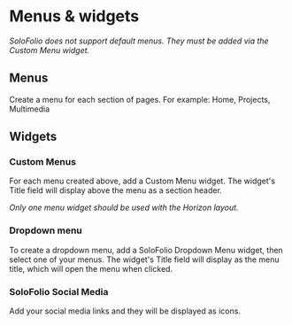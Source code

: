 # Menus & widgets
_SoloFolio does not support default menus. They must be added via the Custom Menu widget._

## Menus

Create a menu for each section of pages. For example: Home, Projects, Multimedia

## Widgets

### Custom Menus
For each menu created above, add a Custom Menu widget. The widget's Title field will display above the menu as a section header.

_Only one menu widget should be used with the Horizon layout._

### Dropdown menu
To create a dropdown menu, add a SoloFolio Dropdown Menu widget, then select one of your menus. The widget's Title field will display as the menu title, which will open the menu when clicked.

### SoloFolio Social Media
Add your social media links and they will be displayed as icons.
